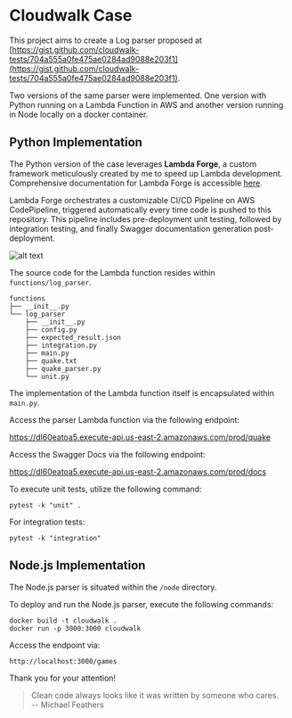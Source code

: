 # Cloudwalk Case

This project aims to create a Log parser proposed at [https://gist.github.com/cloudwalk-tests/704a555a0fe475ae0284ad9088e203f1](https://gist.github.com/cloudwalk-tests/704a555a0fe475ae0284ad9088e203f1).

Two versions of the same parser were implemented. One version with Python running on a Lambda Function in AWS and another version running in Node locally on a docker container.

## Python Implementation

The Python version of the case leverages **Lambda Forge**, a custom framework meticulously created by me to speed up Lambda development. Comprehensive documentation for Lambda Forge is accessible [here](https://docs.lambda-forge.com/).

Lambda Forge orchestrates a customizable CI/CD Pipeline on AWS CodePipeline, triggered automatically every time code is pushed to this repository. This pipeline includes pre-deployment unit testing, followed by integration testing, and finally Swagger documentation generation post-deployment.

![alt text](image.png)

The source code for the Lambda function resides within `functions/log_parser`.

```
functions
├── __init__.py
└── log_parser
    ├── __init__.py
    ├── config.py
    ├── expected_result.json
    ├── integration.py
    ├── main.py
    ├── quake.txt
    ├── quake_parser.py
    └── unit.py
```

The implementation of the Lambda function itself is encapsulated within `main.py`.

Access the parser Lambda function via the following endpoint:

https://dl60eatoa5.execute-api.us-east-2.amazonaws.com/prod/quake

Access the Swagger Docs via the following endpoint:

https://dl60eatoa5.execute-api.us-east-2.amazonaws.com/prod/docs

To execute unit tests, utilize the following command:

```
pytest -k "unit" .
```

For integration tests:

```
pytest -k "integration"
```

## Node.js Implementation

The Node.js parser is situated within the `/node` directory.

To deploy and run the Node.js parser, execute the following commands:

```
docker build -t cloudwalk .
docker run -p 3000:3000 cloudwalk
```

Access the endpoint via:

```
http://localhost:3000/games
```

Thank you for your attention!

> Clean code always looks like it was written by someone who cares. <br/>
> -- Michael Feathers
